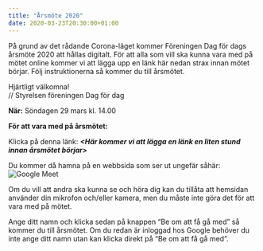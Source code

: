 ```yaml
---
title: "Årsmöte 2020"
date: 2020-03-23T20:30:00+01:00
---
```


På grund av det rådande Corona-läget kommer Föreningen Dag för dags årsmöte 2020 att hållas digitalt. För att alla som vill ska kunna vara med på mötet online kommer vi att lägga upp en länk här nedan strax innan mötet börjar. Följ instruktionerna så kommer du till årsmötet.

Hjärtligt välkomna!\
// Styrelsen föreningen Dag för dag

**När:**
Söndagen 29 mars kl. 14.00

**För att vara med på årsmötet:**

Klicka på denna länk: **_&lt;Här kommer vi att lägga en länk en liten stund innan årsmötet börjar&gt;_**

Du kommer då hamna på en webbsida som ser ut ungefär såhär:
![Google Meet](/blogg/årsmöte-2020/google-meet.png)

Om du vill att andra ska kunna se och höra dig kan du tillåta att hemsidan använder din mikrofon och/eller kamera, men du måste inte göra det för att vara med på mötet.

Ange ditt namn och klicka sedan på knappen “Be om att få gå med” så kommer du till årsmötet. Om du redan är inloggad hos Google behöver du inte ange ditt namn utan kan klicka direkt på “Be om att få gå med”.
